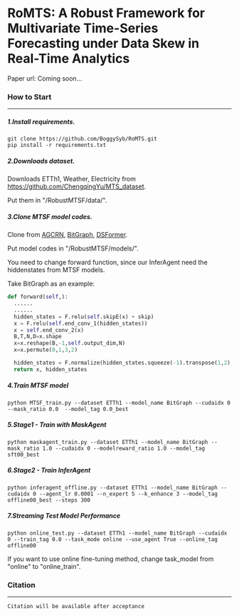 # RoMTS: A Robust Framework for Multivariate Time-Series Forecasting under Data Skew in Real-Time Analytics

Paper url: Coming soon...

### How to Start

------

##### 1.Install requirements.

```shell
git clone https://github.com/BoggySyb/RoMTS.git
pip install -r requirements.txt
```

##### 2.Downloads dataset.

Downloads ETTh1, Weather, Electricity from https://github.com/ChengqingYu/MTS_dataset.

Put them in "/RobustMTSF/data/".

##### 3.Clone MTSF model codes.

Clone from [AGCRN](https://github.com/LeiBAI/AGCRN), [BitGraph](https://github.com/chenxiaodanhit/BiTGraph?tab=readme-ov-file), [DSFormer](https://github.com/GestaltCogTeam/DSformer).

Put model codes in "/RobustMTSF/models/".

You need to change forward function, since our InferAgent need the hiddenstates from MTSF models.

Take BitGraph as an example:

```python
def forward(self,):
  ......
  ......
  hidden_states = F.relu(self.skipE(x) + skip)
  x = F.relu(self.end_conv_1(hidden_states))
  x = self.end_conv_2(x)
  B,T,N,D=x.shape
  x=x.reshape(B,-1,self.output_dim,N)
  x=x.permute(0,1,3,2)

  hidden_states = F.normalize(hidden_states.squeeze(-1).transpose(1,2), dim=-1)
  return x, hidden_states
```

##### 4.Train MTSF model

```shell
python MTSF_train.py --dataset ETTh1 --model_name BitGraph --cudaidx 0 --mask_ratio 0.0  --model_tag 0.0_best
```

##### 5.Stage1 - Train with MaskAgent

```shell
python maskagent_train.py --dataset ETTh1 --model_name BitGraph --mask_ratio 1.0 --cudaidx 0 --modelreward_ratio 1.0 --model_tag sft00_best
```

##### 6.Stage2 - Train InferAgent

```shell
python inferagent_offline.py --dataset ETTh1 --model_name BitGraph --cudaidx 0 --agent_lr 0.0001 --n_expert 5 --k_enhance 3 --model_tag offline00_best --steps 300
```

##### 7.Streaming Test Model Performance

```shell
python online_test.py --dataset ETTh1 --model_name BitGraph --cudaidx 0 --train_tag 0.0 --task_mode online --use_agent True --online_tag offline00
```

If you want to use online fine-tuning method, change task_model from "online" to "online_train".

### Citation

------

```
Citation will be available after acceptance
```

